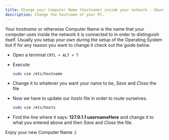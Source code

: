 ```yaml
---
title: Change your Computer Name (hostname) inside your network - Ubuntu
description: Change the hostname of your PC.
---
```


Your *hostname* or otherwise Computer Name is the name that your computer uses inside the network it is connected to in order to distinguish itself. Usually you setup your own during the setup of the Operating System but if for any reason you want to change it check out the guide below.

- Open a terminal ```CRTL + ALT + T```

- Execute:

    ```bash
    sudo vim /etc/hostname
    ```

- Change it to whatever you want your name to be, *Save* and *Close* the file

- Now we have to update our *hosts* file in order to route ourselves.

    ```bash
    sudo vim /etc/hosts
    ```

- Find the line where it says: **127.0.1.1 usernameHere** and change it to what you entered above and then *Save* and *Close* the file.

Enjoy your new Computer Name :)
